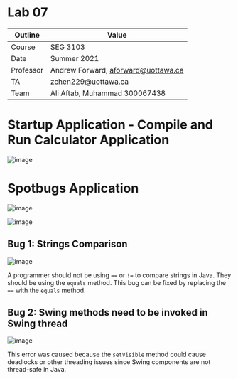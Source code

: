 # Lab 07

| Outline | Value |
| --- | --- |
| Course | SEG 3103 |
| Date | Summer 2021 |
| Professor | Andrew Forward, aforward@uottawa.ca |
| TA | zchen229@uottawa.ca |
| Team | Ali Aftab, Muhammad 300067438 |

# Startup Application - Compile and Run Calculator Application 
![image](https://user-images.githubusercontent.com/37605427/126667517-e1b2b8dc-2695-4523-91b7-b1170db339f8.png)

# Spotbugs Application 

![image](https://user-images.githubusercontent.com/37605427/126668859-8f60915e-c54b-4ae6-bc2c-22eaa9e24263.png)

![image](https://user-images.githubusercontent.com/37605427/126667918-a53f0807-0767-4833-a2a3-603886c7dc20.png)

## Bug 1: Strings Comparison

![image](https://user-images.githubusercontent.com/37605427/126667475-0f3436ae-12ef-4fc0-8dee-443e4497dff6.png)

A programmer should not be using `==` or `!=` to compare strings in Java. They should be using the `equals` method. This bug can be fixed by 
replacing the `==` with the `equals` method. 


## Bug 2: Swing methods need to be invoked in Swing thread

![image](https://user-images.githubusercontent.com/37605427/126672598-6807ec5f-c602-4e3a-9a4d-f88e6b47b221.png)

This error was caused because the `setVisible` method could cause deadlocks or other threading issues since Swing components are not thread-safe in Java. <br>
